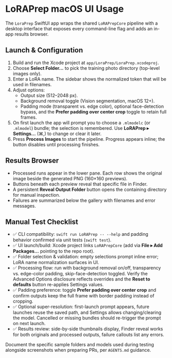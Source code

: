 # LoRAPrep macOS UI Usage

The `LoraPrep` SwiftUI app wraps the shared `LoRAPrepCore` pipeline with a desktop interface that exposes every command-line flag and adds an in-app results browser.

## Launch & Configuration

1. Build and run the Xcode project at `app/LoraPrep/LoraPrep.xcodeproj`.
2. Choose **Select Folder…** to pick the training photo directory (top-level images only).
3. Enter a LoRA name. The sidebar shows the normalized token that will be used in filenames.
4. Adjust options:
   - Output size (512–2048 px).
   - Background removal toggle (Vision segmentation, macOS 12+).
   - Padding mode (transparent vs. edge color), optional face-detection bypass, and the **Prefer padding over center crop** toggle to retain full frames.
5. On first launch the app will prompt you to choose a `.mlmodelc` (or `.mlmodel`) bundle; the selection is remembered. Use **LoRAPrep ▸ Settings…** (⌘,) to change or clear it later.
6. Press **Process Images** to start the pipeline. Progress appears inline; the button disables until processing finishes.

## Results Browser

- Processed runs appear in the lower pane. Each row shows the original image beside the generated PNG (160×160 previews).
- Buttons beneath each preview reveal that specific file in Finder.
- A persistent **Reveal Output Folder** button opens the containing directory for manual inspection.
- Failures are summarized below the gallery with filenames and error messages.

## Manual Test Checklist

- ✅ CLI compatibility: `swift run LoRAPrep -- --help` and padding behavior confirmed via unit tests (`swift test`).
- ✅ UI launch/build: Xcode project links `LoRAPrepCore` (add via **File ▸ Add Packages…** pointing to the repo root).
- ✅ Folder selection & validation: empty selections prompt inline error; LoRA name normalization surfaces in UI.
- ✅ Processing flow: run with background removal on/off, transparency vs. edge-color padding, skip-face-detection toggled. Verify the Advanced Options disclosure reflects overrides and the **Reset to defaults** button re-applies Settings values.
- ✅ Padding preference: toggle **Prefer padding over center crop** and confirm outputs keep the full frame with border padding instead of cropping.
- ✅ Optional super-resolution: first-launch prompt appears, future launches reuse the saved path, and Settings allows changing/clearing the model. Cancelled or missing bundles should re-trigger the prompt on next launch.
- ✅ Results review: side-by-side thumbnails display, Finder reveal works for both originals and processed outputs, failure callouts list any errors.

Document the specific sample folders and models used during testing alongside screenshots when preparing PRs, per `AGENTS.md` guidance.
